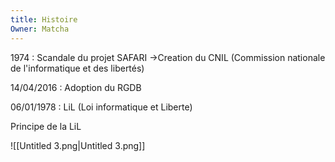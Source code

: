 ```yaml
---
title: Histoire
Owner: Matcha
---
```

1974 : Scandale du projet SAFARI
→Creation du CNIL (Commission nationale de l'informatique et des libertés)
  
14/04/2016 : Adoption du RGDB
  
06/01/1978 : LiL (Loi informatique et Liberte)
  
Principe de la LiL
  
![[Untitled 3.png|Untitled 3.png]]

